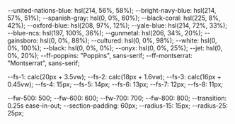 <link rel="preconnect" href="https://fonts.googleapis.com">
<link rel="preconnect" href="https://fonts.gstatic.com" crossorigin>
<link
  href="https://fonts.googleapis.com/css2?family=Montserrat:wght@500;600;700;800&family=Poppins:wght@400;500;600;700&display=swap"
  rel="stylesheet">
  <script type="module" src="https://unpkg.com/ionicons@5.5.2/dist/ionicons/ionicons.esm.js"></script>
<script nomodule src="https://unpkg.com/ionicons@5.5.2/dist/ionicons/ionicons.js"></script>
 --united-nations-blue: hsl(214, 56%, 58%);
--bright-navy-blue: hsl(214, 57%, 51%);
--spanish-gray: hsl(0, 0%, 60%);
--black-coral: hsl(225, 8%, 42%);
--oxford-blue: hsl(208, 97%, 12%);
--yale-blue: hsl(214, 72%, 33%);
--blue-ncs: hsl(197, 100%, 36%);
--gunmetal: hsl(206, 34%, 20%);
--gainsboro: hsl(0, 0%, 88%);
--cultured: hsl(0, 0%, 98%);
--white: hsl(0, 0%, 100%);
--black: hsl(0, 0%, 0%);
--onyx: hsl(0, 0%, 25%);
--jet: hsl(0, 0%, 20%);
--ff-poppins: "Poppins", sans-serif;
--ff-montserrat: "Montserrat", sans-serif;

--fs-1: calc(20px + 3.5vw);
--fs-2: calc(18px + 1.6vw);
--fs-3: calc(16px + 0.45vw);
--fs-4: 15px;
--fs-5: 14px;
--fs-6: 13px;
--fs-7: 12px;
--fs-8: 11px;

--fw-500: 500;
--fw-600: 600;
--fw-700: 700;
--fw-800: 800;
--transition: 0.25s ease-in-out;
--section-padding: 60px;
--radius-15: 15px;
--radius-25: 25px;
